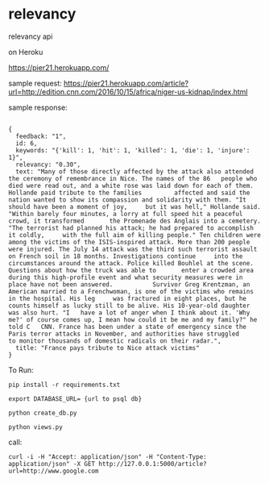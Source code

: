 # relevancy
relevancy api

on Heroku

https://pier21.herokuapp.com/

sample request:
https://pier21.herokuapp.com/article?url=http://edition.cnn.com/2016/10/15/africa/niger-us-kidnap/index.html

sample response:
```

{
  feedback: "1",
  id: 6,
  keywords: "{'kill': 1, 'hit': 1, 'killed': 1, 'die': 1, 'injure': 1}",
  relevancy: "0.30",
  text: "Many of those directly affected by the attack also attended the ceremony of remembrance in Nice. The names of the 86   people who died were read out, and a white rose was laid down for each of them. Hollande paid tribute to the families         affected and said the nation wanted to show its compassion and solidarity with them. "It should have been a moment of joy,     but it was hell," Hollande said. "Within barely four minutes, a lorry at full speed hit a peaceful crowd, it transformed       the Promenade des Anglais into a cemetery. "The terrorist had planned his attack; he had prepared to accomplish it coldly,     with the full aim of killing people." Ten children were among the victims of the ISIS-inspired attack. More than 200 people   were injured. The July 14 attack was the third such terrorist assault on French soil in 18 months. Investigations continue     into the circumstances around the attack. Police killed Bouhlel at the scene. Questions about how the truck was able to       enter a crowded area during this high-profile event and what security measures were in place have not been answered.           Survivor Greg Krentzman, an American married to a Frenchwoman, is one of the victims who remains in the hospital. His leg     was fractured in eight places, but he counts himself as lucky still to be alive. His 10-year-old daughter was also hurt. "I   have a lot of anger when I think about it. 'Why me?' of course comes up, I mean how could it be me and my family?" he told C   CNN. France has been under a state of emergency since the Paris terror attacks in November, and authorities have struggled     to monitor thousands of domestic radicals on their radar.",
  title: "France pays tribute to Nice attack victims"
}
```

To Run:


`pip install -r requirements.txt`

`export DATABASE_URL= {url to psql db}`

`python create_db.py`

`python views.py`

call:

`curl -i -H "Accept: application/json" -H "Content-Type: application/json" -X GET http://127.0.0.1:5000/article?url=http://www.google.com`



